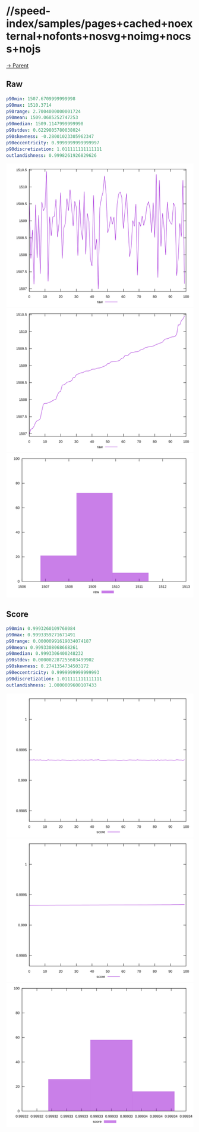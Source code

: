 
# //speed-index/samples/pages+cached+noexternal+nofonts+nosvg+noimg+nocss+nojs

[→ Parent](../..)


## Raw


```yaml
p90min: 1507.6709999999998
p90max: 1510.3714
p90range: 2.7004000000001724
p90mean: 1509.0685252747253
p90median: 1509.1147999999998
p90stdev: 0.6229805780038024
p90skewness: -0.28001023305962347
p90eccentricity: 0.9999999999999997
p90discretization: 1.011111111111111
outlandishness: 0.9998261926829626

```

![PLOT: raw-values](./raw/values.svg)![PLOT: raw-sorted](./raw/sorted.svg)![PLOT: raw-histogram](./raw/histogram.svg)
## Score


```yaml
p90min: 0.9993260109768084
p90max: 0.9993359271671491
p90range: 0.00000991619034074187
p90mean: 0.9993308068668261
p90median: 0.9993306400248232
p90stdev: 0.000002287255603499902
p90skewness: 0.2741354734503172
p90eccentricity: 0.9999999999999993
p90discretization: 1.011111111111111
outlandishness: 1.0000009600107433

```

![PLOT: score-values](./score/values.svg)![PLOT: score-sorted](./score/sorted.svg)![PLOT: score-histogram](./score/histogram.svg)